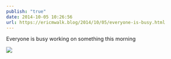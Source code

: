 ```yaml
---
publish: "true"
date: 2014-10-05 10:26:56
url: https://ericmwalk.blog/2014/10/05/everyone-is-busy.html
---
```


Everyone is busy working on something this morning

![](https://ericmwalk.blog/uploads/2022/77f2d36185.jpg)
